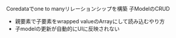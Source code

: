 Coredataでone to manyリレーションシップを構築 子ModelのCRUD
* 親要素で子要素をwrapped valueのArrayにして読み込むやり方
* 子modelの更新が自動的にUIに反映されない
